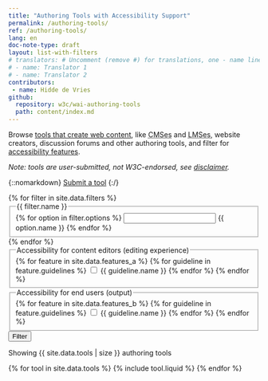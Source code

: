 ```yaml
---
title: "Authoring Tools with Accessibility Support"
permalink: /authoring-tools/
ref: /authoring-tools/
lang: en
doc-note-type: draft
layout: list-with-filters
# translators: # Uncomment (remove #) for translations, one - name line per translator.
# - name: Translator 1
# - name: Translator 2
contributors:
 - name: Hidde de Vries
github:
  repository: w3c/wai-authoring-tools
  path: content/index.md
---
```


<style> 
{% include css/styles.css %}
</style>

<div class="header-sup">
  <p>Browse <a href="selecting">tools that create web content</a>, like <abbr title="content management systems">CMSes</abbr> and <abbr title="learning management systems">LMSes</abbr>, website creators, discussion forums and other authoring tools, and filter for <a href="selecting#features">accessibility features</a>.</p>
  <p><em>Note: tools are user-submitted, not W3C-endorsed, see <a href="#disclaimer">disclaimer</a>.</em></p>
</div>

{::nomarkdown}
<a class="button button-more submit-a-tool" href="submit-a-tool"><span>Submit a tool</span></a>
 {:/}

<div id="app" class="tools">
  <form class="tools-filters" data-filter-form action="https://hiddedevries.nl/test-api/" method="POST">
    {% for filter in site.data.filters %}
    <fieldset id="{{ filter.id }}">
      <legend>{{ filter.name }}</legend>
      {% for option in filter.options %}
      <input type="{{ filter.type }}" id="filter-{{ option.id }}" name="{{ option.id }}">
      <label for="filter-{{ option.id }}">{{ option.name }}</label>
      {% endfor %}
    </fieldset>
    {% endfor %}
    <fieldset id="filters-features-content-editors">
      <legend>Accessibility for content editors (editing experience)</legend>
      {% for feature in site.data.features_a %}
      {% for guideline in feature.guidelines %}
      <input type="checkbox" id="filter-{{ guideline.id }}" name="features-content-editors">
      <label for="filter-{{ guideline.id }}">{{ guideline.name }}</label>
      {% endfor %}
      {% endfor %}
    </fieldset>
    <fieldset id="filters-features-outpput">
      <legend>Accessibility for end users (output)</legend>
      {% for feature in site.data.features_b %}
      {% for guideline in feature.guidelines %}
      <input type="checkbox" id="filter-{{ guideline.id }}" name="features-output">
      <label for="filter-{{ guideline.id }}">{{ guideline.name }}</label>
      {% endfor %}
      {% endfor %}
    </fieldset>
    <button>Filter</button> 
  </form>
  <div class="tools-tools">
    <div role="alert">
      <p class="status status-busy" hidden>Loading tools…</p>
      <p class="status status-failure" hidden>something went wrong…</p>
    </div>
    <div id="tools-list">
    <p>Showing {{ site.data.tools | size }} authoring tools</p>
    {% for tool in site.data.tools %}
      {% include tool.liquid %}
    {% endfor %}
    </div>
  </div>
</div>

<script>
{% include js/tools.js %}
</script>

